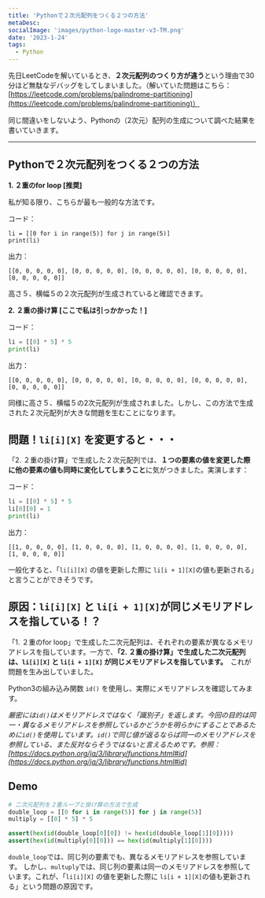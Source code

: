 ```yaml
---
title: 'Pythonで２次元配列をつくる２つの方法'
metaDesc: 
socialImage: 'images/python-logo-master-v3-TM.png'
date: '2023-1-24'
tags:
  - Python
---
```


先日LeetCodeを解いているとき、**２次元配列のつくり方が違う**という理由で30分ほど無駄なデバッグをしてしまいました。（解いていた問題はこちら：[https://leetcode.com/problems/palindrome-partitioning](https://leetcode.com/problems/palindrome-partitioning)）

同じ間違いをしないよう、Pythonの（2次元）配列の生成について調べた結果を書いていきます。

---

## Pythonで２次元配列をつくる２つの方法
**1. ２重のfor loop [推奨]**

私が知る限り、こちらが最も一般的な方法です。

コード：
```
li = [[0 for i in range(5)] for j in range(5)]
print(li)
```

出力：
```
[[0, 0, 0, 0, 0], [0, 0, 0, 0, 0], [0, 0, 0, 0, 0], [0, 0, 0, 0, 0], [0, 0, 0, 0, 0]]
```
高さ５、横幅５の２次元配列が生成されていると確認できます。

**2. ２重の掛け算 [ここで私は引っかかった！]**

コード：
```py
li = [[0] * 5] * 5
print(li)
```

出力：
```
[[0, 0, 0, 0, 0], [0, 0, 0, 0, 0], [0, 0, 0, 0, 0], [0, 0, 0, 0, 0], [0, 0, 0, 0, 0]]
```
同様に高さ５、横幅５の2次元配列が生成されました。しかし、この方法で生成された２次元配列が大きな問題を生むことになります。

## 問題！`li[i][X]` を変更すると・・・
「2. ２重の掛け算」で生成した２次元配列では、**１つの要素の値を変更した際に他の要素の値も同時に変化してしまうこと**に気がつきました。実演します：

コード：
```py
li = [[0] * 5] * 5
li[0][0] = 1
print(li)
```
出力：
```
[[1, 0, 0, 0, 0], [1, 0, 0, 0, 0], [1, 0, 0, 0, 0], [1, 0, 0, 0, 0], [1, 0, 0, 0, 0]]
```

一般化すると、「`li[i][X]` の値を更新した際に `li[i + 1][X]`の値も更新される」と言うことができそうです。

## 原因：`li[i][X]` と `li[i + 1][X]`が同じメモリアドレスを指している！？
「1. ２重のfor loop」で生成した二次元配列は、それぞれの要素が異なるメモリアドレスを指しています。一方で、**「2. ２重の掛け算」で生成した二次元配列は、`li[i][X]` と `li[i + 1][X]` が同じメモリアドレスを指しています。**　これが問題を生み出していました。

Python3の組み込み関数 `id()` を使用し、実際にメモリアドレスを確認してみます。
    
*厳密には`id()`はメモリアドレスではなく「識別子」を返します。今回の目的は同一・異なるメモリアドレスを参照しているかどうかを明らかにすることであるために`id()`を使用しています。`id()`で同じ値が返るならば同一のメモリアドレスを参照している、また反対ならそうではないと言えるためです。参照：[https://docs.python.org/ja/3/library/functions.html#id](https://docs.python.org/ja/3/library/functions.html#id)*

## Demo

```py
# 二次元配列を２重ループと掛け算の方法で生成
double_loop = [[0 for i in range(5)] for j in range(5)]
multiply = [[0] * 5] * 5

assert(hex(id(double_loop[0][0]) != hex(id(double_loop[1][0]))))
assert(hex(id(multiply[0][0])) == hex(id(multiply[1][0])))
```

`double_loop`では、同じ列の要素でも、異なるメモリアドレスを参照しています。
しかし、`multuply`では、同じ列の要素は同一のメモリアドレスを参照しています。これが、「`li[i][X]` の値を更新した際に `li[i + 1][X]`の値も更新される」という問題の原因です。
